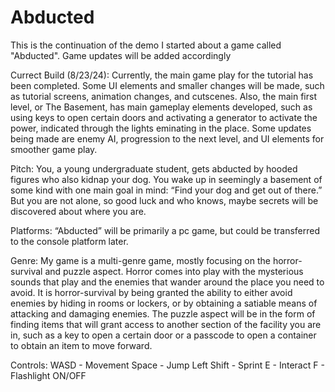 # Abducted
This is the continuation of the demo I started about a game called "Abducted". Game updates will be added accordingly

Currect Build (8/23/24):
Currently, the main game play for the tutorial has been completed. Some UI elements and smaller changes will be made, such as tutorial screens, animation changes, and cutscenes. Also, the main first level, or The Basement, has main gameplay elements developed, such as using keys to open certain doors and activating a generator to activate the power, indicated through the lights eminating in the place. Some updates being made are enemy AI, progression to the next level, and UI elements for smoother game play.

Pitch:
You, a young undergraduate student, gets abducted by hooded figures who also kidnap your dog. You wake up in seemingly a basement of some kind with one main goal in mind: “Find your dog and get out of there.” But you are not alone, so good luck and who knows, maybe secrets will be discovered about where you are.

Platforms:
“Abducted” will be primarily a pc game, but could be transferred to the console platform later.

Genre:
My game is a multi-genre game, mostly focusing on the horror-survival and puzzle aspect. Horror comes into play with the mysterious sounds that play and the enemies that wander around the place you need to avoid. It is horror-survival by being granted the ability to either avoid enemies by hiding in rooms or lockers, or by obtaining a satiable means of attacking and damaging enemies. The puzzle aspect will be in the form of finding items that will grant access to another section of the facility you are in, such as a key to open a certain door or a passcode to open a container to obtain an item to move forward.

Controls:
WASD - Movement
Space - Jump
Left Shift - Sprint
E - Interact
F - Flashlight ON/OFF
